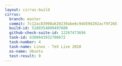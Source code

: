 ```yaml
---
layout: cirrus-build
cirrus:
  branch: master
  commit: 7c12ac83998a620239abe6c9dd59d292acf9f265
  build-id: 5180354009497600
  github-check-suite-id: 12267473694
  task-id: 6380643932700672
  task-number: 4
  task-name: Linux - TeX Live 2018
  os-name: Ubuntu
  test-result: 0
---
```

